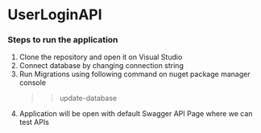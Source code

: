 # UserLoginAPI
### Steps to run the application
1. Clone the repository and open it on Visual Studio
2. Connect database by changing connection string
3. Run Migrations using following command on nuget package manager console
    >> update-database
4. Application will be open with default Swagger API Page where we can test APIs